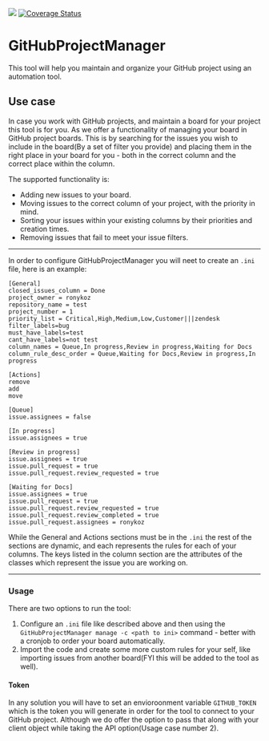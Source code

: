[![](https://github.com/ronykoz/GitHubProjectManager/workflows/Python%20package/badge.svg)](https://github.com/ronykoz/GitHubProjectManager/actions?query=branch%3Amaster)
[![Coverage Status](https://coveralls.io/repos/github/ronykoz/GitHubProjectManager/badge.svg?branch=add-coverage)](https://coveralls.io/github/ronykoz/GitHubProjectManager?branch=add-coverage)

# GitHubProjectManager
This tool will help you maintain and organize your GitHub project using an automation tool.

## Use case
In case you work with GitHub projects, and maintain a board for your project this tool is for you.
As we offer a functionality of managing your board in GitHub project boards.
This is by searching for the issues you wish to include in the board(By a set of filter you provide) and placing them in the right place in your board for you - both in the correct column and the correct place within the column.

The supported functionality is:
* Adding new issues to your board.
* Moving issues to the correct column of your project, with the priority in mind.
* Sorting your issues within your existing columns by their priorities and creation times.
* Removing issues that fail to meet your issue filters.

___
In order to configure GitHubProjectManager you will neet to create an `.ini` file, here is an example:
```buildoutcfg
[General]
closed_issues_column = Done
project_owner = ronykoz
repository_name = test
project_number = 1
priority_list = Critical,High,Medium,Low,Customer|||zendesk
filter_labels=bug
must_have_labels=test
cant_have_labels=not test
column_names = Queue,In progress,Review in progress,Waiting for Docs
column_rule_desc_order = Queue,Waiting for Docs,Review in progress,In progress

[Actions]
remove
add
move

[Queue]
issue.assignees = false

[In progress]
issue.assignees = true

[Review in progress]
issue.assignees = true
issue.pull_request = true
issue.pull_request.review_requested = true

[Waiting for Docs]
issue.assignees = true
issue.pull_request = true
issue.pull_request.review_requested = true
issue.pull_request.review_completed = true
issue.pull_request.assignees = ronykoz

```
While the General and Actions sections must be in the `.ini` the rest of the sections are dynamic, and each represents the rules for each of your columns.
The keys listed in the column section are the attributes of the classes which represent the issue you are working on.

___
### Usage
There are two options to run the tool:
1. Configure an `.ini` file like described above and then using the `GitHubProjectManager manage -c <path to ini>` command - better with a cronjob to order your board automatically.
2. Import the code and create some more custom rules for your self, like importing issues from another board(FYI this will be added to the tool as well).

#### Token
In any solution you will have to set an envioroonment variable `GITHUB_TOKEN` which is the token you will generate in order for the tool to connect to your GitHub project.
Although we do offer the option to pass that along with your client object while taking the API option(Usage case number 2).
